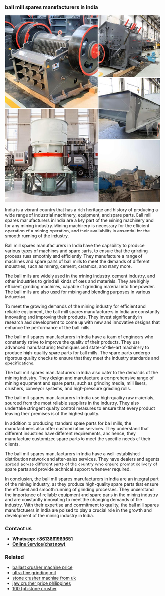 <h3>ball mill spares manufacturers in india</h3><img src='1708499211.jpg' alt=''><p>India is a vibrant country that has a rich heritage and history of producing a wide range of industrial machinery, equipment, and spare parts. Ball mill spares manufacturers in India are a key part of the mining machinery and for any mining industry. Mining machinery is necessary for the efficient operation of a mining operation, and their availability is essential for the smooth running of the industry.</p><p>Ball mill spares manufacturers in India have the capability to produce various types of machines and spare parts, to ensure that the grinding process runs smoothly and efficiently. They manufacture a range of machines and spare parts of ball mills to meet the demands of different industries, such as mining, cement, ceramics, and many more.</p><p>The ball mills are widely used in the mining industry, cement industry, and other industries to grind all kinds of ores and materials. They are highly efficient grinding machines, capable of grinding material into fine powder. The ball mills are also used for mixing and blending purposes in various industries.</p><p>To meet the growing demands of the mining industry for efficient and reliable equipment, the ball mill spares manufacturers in India are constantly innovating and improving their products. They invest significantly in research and development to come up with new and innovative designs that enhance the performance of the ball mills.</p><p>The ball mill spares manufacturers in India have a team of engineers who constantly strive to improve the quality of their products. They use advanced manufacturing techniques and state-of-the-art machinery to produce high-quality spare parts for ball mills. The spare parts undergo rigorous quality checks to ensure that they meet the industry standards and specifications.</p><p>The ball mill spares manufacturers in India also cater to the demands of the mining industry. They design and manufacture a comprehensive range of mining equipment and spare parts, such as grinding media, mill liners, crushers, conveyor systems, and high-pressure grinding rolls.</p><p>The ball mill spares manufacturers in India use high-quality raw materials, sourced from the most reliable suppliers in the industry. They also undertake stringent quality control measures to ensure that every product leaving their premises is of the highest quality.</p><p>In addition to producing standard spare parts for ball mills, the manufacturers also offer customization services. They understand that different industries have different requirements, and hence, they manufacture customized spare parts to meet the specific needs of their clients.</p><p>The ball mill spares manufacturers in India have a well-established distribution network and after-sales services. They have dealers and agents spread across different parts of the country who ensure prompt delivery of spare parts and provide technical support whenever required.</p><p>In conclusion, the ball mill spares manufacturers in India are an integral part of the mining industry, as they produce high-quality spare parts that ensure the efficient and smooth running of grinding processes. They understand the importance of reliable equipment and spare parts in the mining industry and are constantly innovating to meet the changing demands of the industry. With their expertise and commitment to quality, the ball mill spares manufacturers in India are poised to play a crucial role in the growth and development of the mining industry in India.</p><h3>Contact us</h3><ul><li><strong>Whatsapp:&nbsp;<a href="https://wa.me/8613661969651">+8613661969651</a></strong></li><li><a href="https://swt.shibang-china.com/?git&amp;zhl&amp;ball mill spares manufacturers in india"><strong>Online Service(chat now)</strong></a></li></ul><h3>Related</h3><ul><li><a href='ballast crusher machine price.md'>ballast crusher machine price</a></li><li><a href='ultra fine grinding mill.md'>ultra fine grinding mill</a></li><li><a href='stone crusher machine from uk.md'>stone crusher machine from uk</a></li><li><a href='jaw crusher price philippines.md'>jaw crusher price philippines</a></li><li><a href='100 tph stone crusher.md'>100 tph stone crusher</a></li></ul>